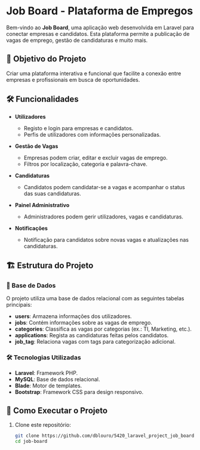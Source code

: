 # Job Board - Plataforma de Empregos

Bem-vindo ao **Job Board**, uma aplicação web desenvolvida em Laravel para conectar empresas e candidatos. Esta plataforma permite a publicação de vagas de emprego, gestão de candidaturas e muito mais.

## 🎯 Objetivo do Projeto

Criar uma plataforma interativa e funcional que facilite a conexão entre empresas e profissionais em busca de oportunidades.

## 🛠 Funcionalidades

- **Utilizadores**
  - Registo e login para empresas e candidatos.
  - Perfis de utilizadores com informações personalizadas.

- **Gestão de Vagas**
  - Empresas podem criar, editar e excluir vagas de emprego.
  - Filtros por localização, categoria e palavra-chave.

- **Candidaturas**
  - Candidatos podem candidatar-se a vagas e acompanhar o status das suas candidaturas.

- **Painel Administrativo**
  - Administradores podem gerir utilizadores, vagas e candidaturas.

- **Notificações**
  - Notificação para candidatos sobre novas vagas e atualizações nas candidaturas.

## 🏗 Estrutura do Projeto

### 🔗 Base de Dados

O projeto utiliza uma base de dados relacional com as seguintes tabelas principais:
- **users**: Armazena informações dos utilizadores.
- **jobs**: Contém informações sobre as vagas de emprego.
- **categories**: Classifica as vagas por categorias (ex.: TI, Marketing, etc.).
- **applications**: Regista as candidaturas feitas pelos candidatos.
- **job_tag**: Relaciona vagas com tags para categorização adicional.

### 🛠 Tecnologias Utilizadas
- **Laravel**: Framework PHP.
- **MySQL**: Base de dados relacional.
- **Blade**: Motor de templates.
- **Bootstrap**: Framework CSS para design responsivo.

## 🚀 Como Executar o Projeto

1. Clone este repositório:
   ```bash
   git clone https://github.com/dblouro/5420_laravel_project_job_board.git
   cd job-board

